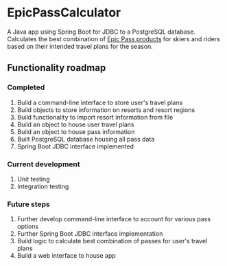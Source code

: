 # EpicPassCalculator

A Java app using Spring Boot for JDBC to a PostgreSQL database. Calculates the best combination of [Epic Pass products](https://www.epicpass.com/) for skiers and riders based on their intended travel plans for the season.

## Functionality roadmap

### Completed
1. Build a command-line interface to store user's travel plans
2. Build objects to store information on resorts and resort regions
3. Build functionality to import resort information from file
4. Build an object to house user travel plans
5. Build an object to house pass information
6. Built PostgreSQL database housing all pass data
7. Spring Boot JDBC interface implemented

### Current development
1. Unit testing
2. Integration testing

### Future steps

1. Further develop command-line interface to account for various pass options
2. Further Spring Boot JDBC interface implementation
2. Build logic to calculate best combination of passes for user's travel plans
3. Build a web interface to house app

